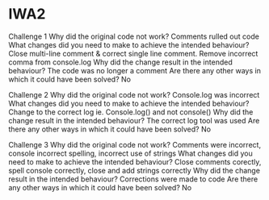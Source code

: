 # IWA2

Challenge 1
Why did the original code not work?
Comments rulled out code
What changes did you need to make to achieve the intended behaviour?
Close multi-line comment & correct single line comment. Remove incorrect comma from console.log
Why did the change result in the intended behaviour?
The code was no longer a comment
Are there any other ways in which it could have been solved?
No

Challenge 2
Why did the original code not work?
Console.log was incorrect
What changes did you need to make to achieve the intended behaviour?
Change to the correct log ie. Console.log() and not console()
Why did the change result in the intended behaviour?
The correct log tool was used
Are there any other ways in which it could have been solved?
No

Challenge 3
Why did the original code not work?
Comments were incorrect, console incorrect spelling, incorrect use of strings
What changes did you need to make to achieve the intended behaviour?
Close comments corectly, spell console correctly, close and add strings correctly
Why did the change result in the intended behaviour?
Corrections were made to code
Are there any other ways in which it could have been solved?
No
